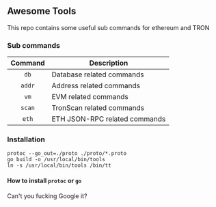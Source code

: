 ## Awesome Tools

This repo contains some useful sub commands for ethereum and TRON

### Sub commands

| Command | Description                   |
|:-------:|-------------------------------|
|  `db`   | Database related commands     |
| `addr`  | Address related commands      |
|  `vm`   | EVM related commands          |
| `scan`  | TronScan related commands     |
|  `eth`  | ETH JSON-RPC related commands |

### Installation

```shell
protoc --go_out=./proto ./proto/*.proto
go build -o /usr/local/bin/tools
ln -s /usr/local/bin/tools /bin/tt
```

#### How to install `protoc` or `go`

Can't you fucking Google it?